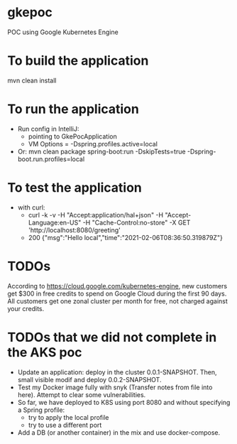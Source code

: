 # gkepoc
POC using Google Kubernetes Engine


# To build the application
mvn clean install


# To run the application
- Run config in IntelliJ:
    - pointing to GkePocApplication
    - VM Options = -Dspring.profiles.active=local
- Or: mvn clean package spring-boot:run -DskipTests=true -Dspring-boot.run.profiles=local


# To test the application
- with curl:
  - curl -k -v -H "Accept:application/hal+json" -H "Accept-Language:en-US" -H "Cache-Control:no-store" -X GET 'http://localhost:8080/greeting'
  - 200 {"msg":"Hello local","time":"2021-02-06T08:36:50.319879Z"}


# TODOs
According to https://cloud.google.com/kubernetes-engine, new customers get $300 in free credits to spend on Google Cloud 
during the first 90 days. All customers get one zonal cluster per month for free, not charged against your credits.


# TODOs that we did not complete in the AKS poc
- Update an application: deploy in the cluster 0.0.1-SNAPSHOT. Then, small visible modif and deploy 0.0.2-SNAPSHOT.
- Test my Docker image fully with snyk (Transfer notes from file into here). Attempt to clear some vulnerabilities.
- So far, we have deployed to K8S using port 8080 and without specifying a Spring profile:
    - try to apply the local profile
    - try to use a different port
- Add a DB (or another container) in the mix and use docker-compose.
